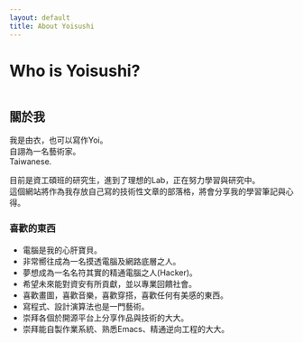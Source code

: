 ```yaml
---
layout: default
title: About Yoisushi
---
```




<div class="post">
	<h1 class="pageTitle">Who is Yoisushi?</h1>
	<img src="{{ '/assets/img/touring.jpg' | prepend: site.baseurl }}" alt="">
       <h2>關於我</h2>
	<p class="intro">我是由衣，也可以寫作Yoi。<br>自詡為一名藝術家。<br>Taiwanese.</p>
	<p>目前是資工碩班的研究生，進到了理想的Lab，正在努力學習與研究中。<br>這個網站將作為我存放自己寫的技術性文章的部落格，將會分享我的學習筆記與心得。</p>
	<h3>喜歡的東西</h3>
	<ul>
		<li>電腦是我的心肝寶貝。</li>
  		<li>非常嚮往成為一名摸透電腦及網路底層之人。</li>
  		<li>夢想成為一名名符其實的精通電腦之人(Hacker)。</li>
              <li>希望未來能對資安有所貢獻，並以專業回饋社會。</li>
  		<li>喜歡畫圖，喜歡音樂，喜歡穿搭，喜歡任何有美感的東西。</li>
              <li>寫程式、設計演算法也是一門藝術。</li>
  		<li>崇拜各個於開源平台上分享作品與技術的大大。</li>
  		<li>崇拜能自製作業系統、熟悉Emacs、精通逆向工程的大大。</li>
  	</ul>
</div>
